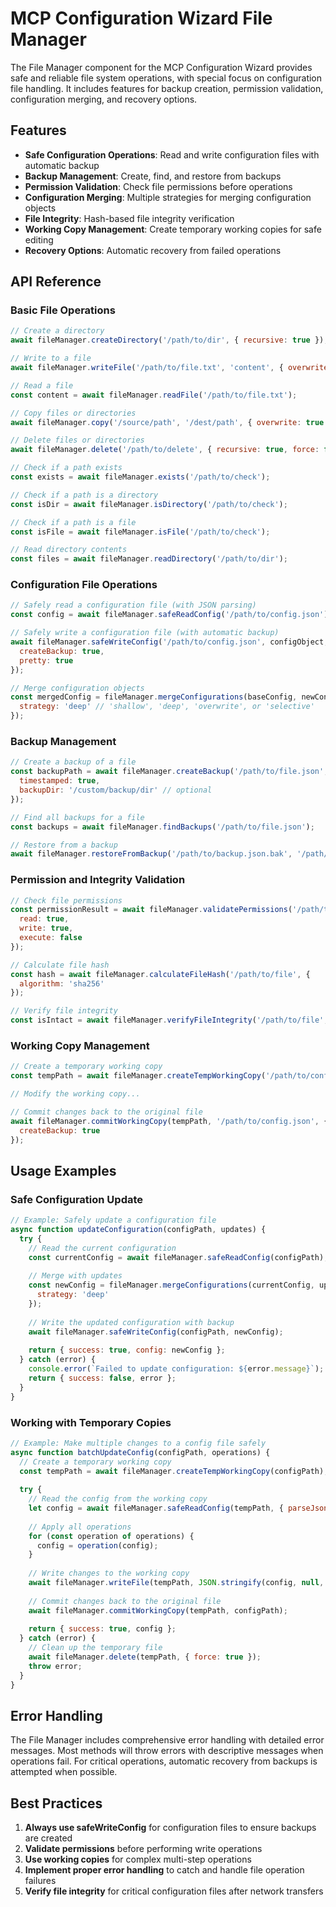 # MCP Configuration Wizard File Manager

The File Manager component for the MCP Configuration Wizard provides safe and reliable file system operations, with special focus on configuration file handling. It includes features for backup creation, permission validation, configuration merging, and recovery options.

## Features

- **Safe Configuration Operations**: Read and write configuration files with automatic backup
- **Backup Management**: Create, find, and restore from backups
- **Permission Validation**: Check file permissions before operations
- **Configuration Merging**: Multiple strategies for merging configuration objects
- **File Integrity**: Hash-based file integrity verification
- **Working Copy Management**: Create temporary working copies for safe editing
- **Recovery Options**: Automatic recovery from failed operations

## API Reference

### Basic File Operations

```javascript
// Create a directory
await fileManager.createDirectory('/path/to/dir', { recursive: true });

// Write to a file
await fileManager.writeFile('/path/to/file.txt', 'content', { overwrite: true });

// Read a file
const content = await fileManager.readFile('/path/to/file.txt');

// Copy files or directories
await fileManager.copy('/source/path', '/dest/path', { overwrite: true });

// Delete files or directories
await fileManager.delete('/path/to/delete', { recursive: true, force: false });

// Check if a path exists
const exists = await fileManager.exists('/path/to/check');

// Check if a path is a directory
const isDir = await fileManager.isDirectory('/path/to/check');

// Check if a path is a file
const isFile = await fileManager.isFile('/path/to/check');

// Read directory contents
const files = await fileManager.readDirectory('/path/to/dir');
```

### Configuration File Operations

```javascript
// Safely read a configuration file (with JSON parsing)
const config = await fileManager.safeReadConfig('/path/to/config.json');

// Safely write a configuration file (with automatic backup)
await fileManager.safeWriteConfig('/path/to/config.json', configObject, {
  createBackup: true,
  pretty: true
});

// Merge configuration objects
const mergedConfig = fileManager.mergeConfigurations(baseConfig, newConfig, {
  strategy: 'deep' // 'shallow', 'deep', 'overwrite', or 'selective'
});
```

### Backup Management

```javascript
// Create a backup of a file
const backupPath = await fileManager.createBackup('/path/to/file.json', {
  timestamped: true,
  backupDir: '/custom/backup/dir' // optional
});

// Find all backups for a file
const backups = await fileManager.findBackups('/path/to/file.json');

// Restore from a backup
await fileManager.restoreFromBackup('/path/to/backup.json.bak', '/path/to/restore.json');
```

### Permission and Integrity Validation

```javascript
// Check file permissions
const permissionResult = await fileManager.validatePermissions('/path/to/file', {
  read: true,
  write: true,
  execute: false
});

// Calculate file hash
const hash = await fileManager.calculateFileHash('/path/to/file', {
  algorithm: 'sha256'
});

// Verify file integrity
const isIntact = await fileManager.verifyFileIntegrity('/path/to/file', expectedHash);
```

### Working Copy Management

```javascript
// Create a temporary working copy
const tempPath = await fileManager.createTempWorkingCopy('/path/to/config.json');

// Modify the working copy...

// Commit changes back to the original file
await fileManager.commitWorkingCopy(tempPath, '/path/to/config.json', {
  createBackup: true
});
```

## Usage Examples

### Safe Configuration Update

```javascript
// Example: Safely update a configuration file
async function updateConfiguration(configPath, updates) {
  try {
    // Read the current configuration
    const currentConfig = await fileManager.safeReadConfig(configPath);
    
    // Merge with updates
    const newConfig = fileManager.mergeConfigurations(currentConfig, updates, {
      strategy: 'deep'
    });
    
    // Write the updated configuration with backup
    await fileManager.safeWriteConfig(configPath, newConfig);
    
    return { success: true, config: newConfig };
  } catch (error) {
    console.error(`Failed to update configuration: ${error.message}`);
    return { success: false, error };
  }
}
```

### Working with Temporary Copies

```javascript
// Example: Make multiple changes to a config file safely
async function batchUpdateConfig(configPath, operations) {
  // Create a temporary working copy
  const tempPath = await fileManager.createTempWorkingCopy(configPath);
  
  try {
    // Read the config from the working copy
    let config = await fileManager.safeReadConfig(tempPath, { parseJson: true });
    
    // Apply all operations
    for (const operation of operations) {
      config = operation(config);
    }
    
    // Write changes to the working copy
    await fileManager.writeFile(tempPath, JSON.stringify(config, null, 2));
    
    // Commit changes back to the original file
    await fileManager.commitWorkingCopy(tempPath, configPath);
    
    return { success: true, config };
  } catch (error) {
    // Clean up the temporary file
    await fileManager.delete(tempPath, { force: true });
    throw error;
  }
}
```

## Error Handling

The File Manager includes comprehensive error handling with detailed error messages. Most methods will throw errors with descriptive messages when operations fail. For critical operations, automatic recovery from backups is attempted when possible.

## Best Practices

1. **Always use safeWriteConfig** for configuration files to ensure backups are created
2. **Validate permissions** before performing write operations
3. **Use working copies** for complex multi-step operations
4. **Implement proper error handling** to catch and handle file operation failures
5. **Verify file integrity** for critical configuration files after network transfers
